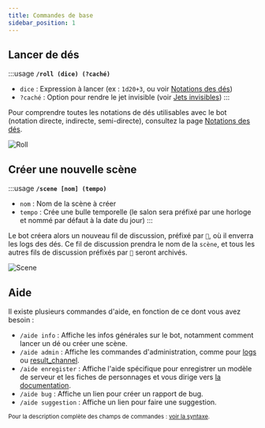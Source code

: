 ```yaml
---
title: Commandes de base
sidebar_position: 1
---
```


## Lancer de dés

:::usage
**`/roll (dice) (?caché)`**
- `dice` : Expression à lancer (ex : `1d20+3`, ou voir [Notations des dés](./../introduction/expression.mdx))
- `?caché` : Option pour rendre le jet invisible (voir [Jets invisibles](../config/threads.md#jets-invisibles))
:::

Pour comprendre toutes les notations de dés utilisables avec le bot (notation directe, indirecte, semi-directe), consultez la page [Notations des dés](./message.md).

![Roll](/assets/rolls/slash-commands.gif)

## Créer une nouvelle scène

:::usage
**`/scene [nom] (tempo)`**
- `nom` : Nom de la scène à créer
- `tempo` : Crée une bulle temporelle (le salon sera préfixé par une horloge et nommé par défaut à la date du jour)
:::

Le bot créera alors un nouveau fil de discussion, préfixé par `🎲`, où il enverra les logs des dés. Ce fil de discussion prendra le nom de la `scène`, et tous les autres fils de discussion préfixés par `🎲` seront archivés.

![Scene](/assets/rolls/scene.gif)

## Aide

Il existe plusieurs commandes d'aide, en fonction de ce dont vous avez besoin :
- `/aide info` : Affiche les infos générales sur le bot, notamment comment lancer un dé ou créer une scène.
- `/aide admin` : Affiche les commandes d'administration, comme pour [logs](../config/logs.md) ou [result_channel](../config/threads.md#configurer-lenvoi-des-résultats).
- `/aide enregister` : Affiche l'aide spécifique pour enregistrer un modèle de serveur et les fiches de personnages et vous dirige vers [la documentation](../sheet/model/index.md).
- `/aide bug` : Affiche un lien pour créer un rapport de bug.
- `/aide suggestion` : Affiche un lien pour faire une suggestion.

<small>Pour la description complète des champs de commandes : [voir la syntaxe](../introduction/format.md).</small>